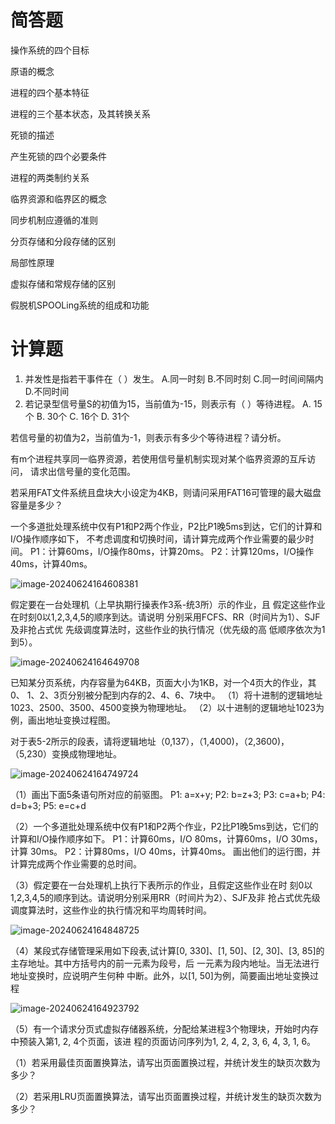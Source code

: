 # 简答题

操作系统的四个目标



原语的概念



进程的四个基本特征



进程的三个基本状态，及其转换关系



死锁的描述



产生死锁的四个必要条件



进程的两类制约关系



临界资源和临界区的概念



同步机制应遵循的准则



分页存储和分段存储的区别



局部性原理



虚拟存储和常规存储的区别



假脱机SPOOLing系统的组成和功能



# 计算题

1. 并发性是指若干事件在（ ）发生。 A.同一时刻 B.不同时刻 C.同一时间间隔内 D.不同时间
2. 若记录型信号量S的初值为15，当前值为-15，则表示有（ ）等待进程。 A. 15个 B. 30个 C. 16个 D. 31个



若信号量的初值为2，当前值为-1，则表示有多少个等待进程？请分析。



有m个进程共享同一临界资源，若使用信号量机制实现对某个临界资源的互斥访问， 请求出信号量的变化范围。



若采用FAT文件系统且盘块大小设定为4KB，则请问采用FAT16可管理的最大磁盘容量是多少？



一个多道批处理系统中仅有P1和P2两个作业，P2比P1晚5ms到达，它们的计算和I/O操作顺序如下， 不考虑调度和切换时间，请计算完成两个作业需要的最少时间。 P1：计算60ms，I/O操作80ms，计算20ms。 P2：计算120ms，I/O操作40ms，计算40ms。

![image-20240624164608381](C:\Users\cyhrecold\AppData\Roaming\Typora\typora-user-images\image-20240624164608381.png)







假定要在一台处理机（上早执期行操表作3系-统3所）示的作业，且 假定这些作业在时刻0以1,2,3,4,5的顺序到达。请说明 分别采用FCFS、RR（时间片为1）、SJF及非抢占式优 先级调度算法时，这些作业的执行情况（优先级的高 低顺序依次为1到5）。

![image-20240624164649708](C:\Users\cyhrecold\AppData\Roaming\Typora\typora-user-images\image-20240624164649708.png)





已知某分页系统，内存容量为64KB，页面大小为1KB，对一个4页大的作业，其0、 1、2、3页分别被分配到内存的2、4、6、7块中。 （1）将十进制的逻辑地址1023、2500、3500、4500变换为物理地址。 （2）以十进制的逻辑地址1023为例，画出地址变换过程图。









对于表5-2所示的段表，请将逻辑地址（0,137），（1,4000)，（2,3600)， （5,230）变换成物理地址。

![image-20240624164749724](C:\Users\cyhrecold\AppData\Roaming\Typora\typora-user-images\image-20240624164749724.png)





（1）画出下面5条语句所对应的前驱图。 P1: a=x+y; P2: b=z+3; P3: c=a+b; P4: d=b+3; P5: e=c+d







（2）一个多道批处理系统中仅有P1和P2两个作业，P2比P1晚5ms到达，它们的计算和I/O操作顺序如下。 P1：计算60ms，I/O 80ms，计算60ms，I/O 30ms，计算 30ms。 P2：计算80ms，I/O 40ms，计算40ms。 画出他们的运行图，并计算完成两个作业需要的总时间。







（3）假定要在一台处理机上执行下表所示的作业，且假定这些作业在时 刻0以1,2,3,4,5的顺序到达。请说明分别采用RR（时间片为2）、SJF及非 抢占式优先级调度算法时，这些作业的执行情况和平均周转时间。

![image-20240624164848725](C:\Users\cyhrecold\AppData\Roaming\Typora\typora-user-images\image-20240624164848725.png)





（4）某段式存储管理采用如下段表,试计算[0, 330]、[1, 50]、[2, 30]、[3, 85]的主存地址。其中方括号内的前一元素为段号，后 一元素为段内地址。当无法进行地址变换时，应说明产生何种 中断。此外，以[1, 50]为例，简要画出地址变换过程

![image-20240624164923792](C:\Users\cyhrecold\AppData\Roaming\Typora\typora-user-images\image-20240624164923792.png)







（5）有一个请求分页式虚拟存储器系统，分配给某进程3个物理块，开始时内存中预装入第1, 2, 4个页面，该进 程的页面访问序列为1, 2, 4, 2, 3, 6, 4, 3, 1, 6。

（1）若采用最佳页面置换算法，请写出页面置换过程，并统计发生的缺页次数为多少？ 

（2）若采用LRU页面置换算法，请写出页面置换过程，并统计发生的缺页次数为多少？
